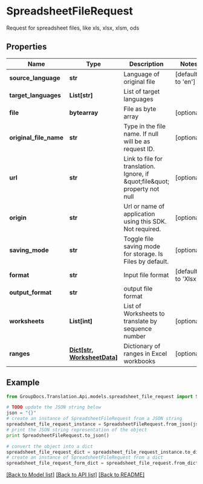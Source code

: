 # SpreadsheetFileRequest

Request for spreadsheet files, like xls, xlsx, xlsm, ods

## Properties
Name | Type | Description | Notes
------------ | ------------- | ------------- | -------------
**source_language** | **str** | Language of original file | [default to 'en']
**target_languages** | **List[str]** | List of target languages | 
**file** | **bytearray** | File as byte array | [optional] 
**original_file_name** | **str** | Type in the file name. If null will be as request ID. | [optional] 
**url** | **str** | Link to file for translation. Ignore, if \&quot;file\&quot; property not null | [optional] 
**origin** | **str** | Url or name of application using this SDK. Not required. | [optional] 
**saving_mode** | **str** | Toggle file saving mode for storage.  Is Files by default. | [optional] 
**format** | **str** | Input file format | [default to 'Xlsx']
**output_format** | **str** | output file format | 
**worksheets** | **List[int]** | List of Worksheets to translate by sequence number | [optional] 
**ranges** | [**Dict[str, WorksheetData]**](WorksheetData.md) | Dictionary of ranges in Excel workbooks | [optional] 

## Example

```python
from GroupDocs.Translation.Api.models.spreadsheet_file_request import SpreadsheetFileRequest

# TODO update the JSON string below
json = "{}"
# create an instance of SpreadsheetFileRequest from a JSON string
spreadsheet_file_request_instance = SpreadsheetFileRequest.from_json(json)
# print the JSON string representation of the object
print SpreadsheetFileRequest.to_json()

# convert the object into a dict
spreadsheet_file_request_dict = spreadsheet_file_request_instance.to_dict()
# create an instance of SpreadsheetFileRequest from a dict
spreadsheet_file_request_form_dict = spreadsheet_file_request.from_dict(spreadsheet_file_request_dict)
```
[[Back to Model list]](../README.md#documentation-for-models) [[Back to API list]](../README.md#documentation-for-api-endpoints) [[Back to README]](../README.md)


